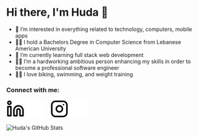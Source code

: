# Hi there, I'm Huda 👋

- 👀 I’m interested in everything related to technology, computers, mobile apps
- 👩‍🎓 I hold a Bachelors Degree in Computer Science from Lebanese American University
- 🌱 I’m currently learning full stack web development
- 👩‍💻 I’m a hardworking ambitious person enhancing my skills in order to become a professional software engineer
- 🚴‍♂️ I love biking, swimming, and weight training

### Connect with me:

[![website](linkedin-light.svg)](https://www.linkedin.com/in/huda-al-zahabi-531993174/#gh-light-mode-only)
[![website](linkedin-dark.svg)](https://www.linkedin.com/in/huda-al-zahabi-531993174/#gh-dark-mode-only)
&nbsp;&nbsp;
[![website](instagram-light.svg)](https://instagram.com/huda_zahabi#gh-light-mode-only)
[![website](instagram-dark.svg)](https://instagram.com/huda_zahabi#gh-dark-mode-only)

<img align="left" alt="Huda's GitHub Stats" src="https://github-readme-stats.vercel.app/api?username=huda-alzahabi&show_icons=true&hide_border=false&title_color=fcba03&icon_color=fcba03&bg_color=eeedf5&text_color=100754&border_color=0c1a25" />
